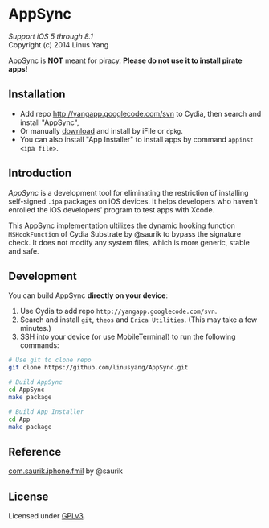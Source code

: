 # AppSync
_Support iOS 5 through 8.1_  
Copyright (c) 2014 Linus Yang

AppSync is __NOT__ meant for piracy. __Please do not use it to install pirate apps!__

Installation
------
* Add repo http://yangapp.googlecode.com/svn to Cydia, then search and install "AppSync",
* Or manually [download](http://yangapp.googlecode.com/svn/debs/com.linusyang.appsync_0.3_iphoneos-arm.deb) and install by iFile or `dpkg`.
* You can also install "App Installer" to install apps by command `appinst <ipa file>`.

Introduction
------
_AppSync_ is a development tool for eliminating the restriction of installing self-signed `.ipa` packages on iOS devices. It helps developers who haven't enrolled the iOS developers' program to test apps with Xcode.

This AppSync implementation ultilizes the dynamic hooking function `MSHookFunction` of Cydia Substrate by @saurik to bypass the signature check. It does not modify any system files, which is more generic, stable and safe.

Development
------
You can build AppSync __directly on your device__:

1. Use Cydia to add repo `http://yangapp.googlecode.com/svn`.
2. Search and install `git`, `theos` and `Erica Utilities`. (This may take a few minutes.)
3. SSH into your device (or use MobileTerminal) to run the following commands:

```Bash
# Use git to clone repo
git clone https://github.com/linusyang/AppSync.git

# Build AppSync
cd AppSync
make package

# Build App Installer
cd App
make package
```

Reference
------
[com.saurik.iphone.fmil](http://svn.saurik.com/repos/menes/trunk/tweaks/fmil/Tweak.mm) by @saurik

License
------
Licensed under [GPLv3](http://www.gnu.org/copyleft/gpl.html).
